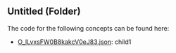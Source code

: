 ## Untitled \(Folder\)

The code for the following concepts can be found here: 

- [O\_lLvxsFW0B8kakcV0eJ83.json](O_lLvxsFW0B8kakcV0eJ83.json): child1
